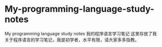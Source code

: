 # My-programming-language-study-notes
My programming language study notes 我的程序语言学习笔记 这里存放了我关于程序语言的学习笔记，我是初学者，水平有限，请大家多多指教。
